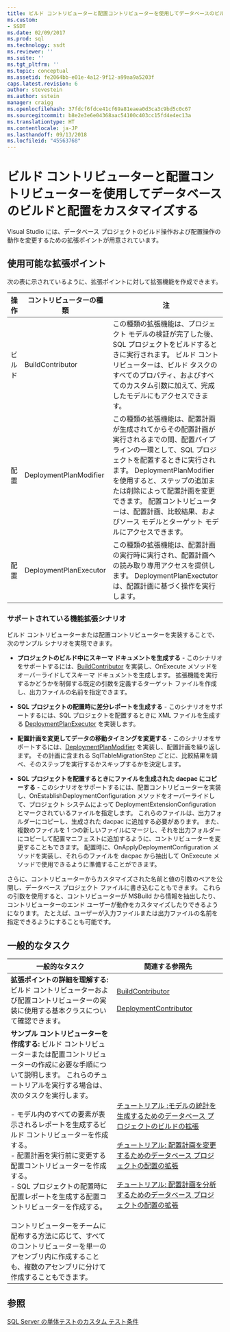 ```yaml
---
title: ビルド コントリビューターと配置コントリビューターを使用してデータベースのビルドと配置をカスタマイズする | Microsoft Docs
ms.custom:
- SSDT
ms.date: 02/09/2017
ms.prod: sql
ms.technology: ssdt
ms.reviewer: ''
ms.suite: ''
ms.tgt_pltfrm: ''
ms.topic: conceptual
ms.assetid: fe2064bb-e01e-4a12-9f12-a99aa9a5203f
caps.latest.revision: 6
author: stevestein
ms.author: sstein
manager: craigg
ms.openlocfilehash: 37fdcf6fdce41cf69a81eaea0d3ca3c9bd5c0c67
ms.sourcegitcommit: b8e2e3e6e04368aac54100c403cc15fd4e4ec13a
ms.translationtype: HT
ms.contentlocale: ja-JP
ms.lasthandoff: 09/13/2018
ms.locfileid: "45563768"
---
```

# <a name="customize-database-build-and-deployment-by-using-build-and-deployment-contributors"></a>ビルド コントリビューターと配置コントリビューターを使用してデータベースのビルドと配置をカスタマイズする
Visual Studio には、データベース プロジェクトのビルド操作および配置操作の動作を変更するための拡張ポイントが用意されています。  
  
## <a name="available-extensibility-points"></a>使用可能な拡張ポイント  
次の表に示されているように、拡張ポイントに対して拡張機能を作成できます。  
  
|**操作**|**コントリビューターの種類**|**注**|  
|--------------|------------------------|-------------|  
|ビルド|BuildContributor|この種類の拡張機能は、プロジェクト モデルの検証が完了した後、SQL プロジェクトをビルドするときに実行されます。 ビルド コントリビューターは、ビルド タスクのすべてのプロパティ、およびすべてのカスタム引数に加えて、完成したモデルにもアクセスできます。|  
|配置|DeploymentPlanModifier|この種類の拡張機能は、配置計画が生成されてからその配置計画が実行されるまでの間、配置パイプラインの一環として、SQL プロジェクトを配置するときに実行されます。 DeploymentPlanModifier を使用すると、ステップの追加または削除によって配置計画を変更できます。 配置コントリビューターは、配置計画、比較結果、およびソース モデルとターゲット モデルにアクセスできます。|  
|配置|DeploymentPlanExecutor|この種類の拡張機能は、配置計画の実行時に実行され、配置計画への読み取り専用アクセスを提供します。 DeploymentPlanExectutor は、配置計画に基づく操作を実行します。|  
  
### <a name="supported-extensibility-scenarios"></a>サポートされている機能拡張シナリオ  
ビルド コントリビューターまたは配置コントリビューターを実装することで、次のサンプル シナリオを実現できます。  
  
-   **プロジェクトのビルド中にスキーマ ドキュメントを生成する** - このシナリオをサポートするには、[BuildContributor](http://msdn.microsoft.com/library/microsoft.sqlserver.dac.deployment.buildcontributor.aspx) を実装し、OnExecute メソッドをオーバーライドしてスキーマ ドキュメントを生成します。 拡張機能を実行するかどうかを制御する既定の引数を定義するターゲット ファイルを作成し、出力ファイルの名前を指定できます。  
  
-   **SQL プロジェクトの配置時に差分レポートを生成する** - このシナリオをサポートするには、SQL プロジェクトを配置するときに XML ファイルを生成する [DeploymentPlanExecutor](http://msdn.microsoft.com/library/microsoft.sqlserver.dac.deployment.deploymentplanexecutor.aspx) を実装します。  
  
-   **配置計画を変更してデータの移動タイミングを変更する** - このシナリオをサポートするには、[DeploymentPlanModifier](http://msdn.microsoft.com/library/microsoft.sqlserver.dac.deployment.deploymentplanmodifier.aspx) を実装し、配置計画を繰り返します。 その計画に含まれる SqlTableMigrationStep ごとに、比較結果を調べ、そのステップを実行するかスキップするかを決定します。  
  
-   **SQL プロジェクトを配置するときにファイルを生成された dacpac にコピーする** - このシナリオをサポートするには、配置コントリビューターを実装し、OnEstablishDeploymentConfiguration メソッドをオーバーライドして、プロジェクト システムによって DeploymentExtensionConfiguration とマークされているファイルを指定します。 これらのファイルは、出力フォルダーにコピーし、生成された dacpac に追加する必要があります。 また、複数のファイルを 1 つの新しいファイルにマージし、それを出力フォルダーにコピーして配置マニフェストに追加するように、コントリビューターを変更することもできます。 配置時に、OnApplyDeploymentConfiguration メソッドを実装し、それらのファイルを dacpac から抽出して OnExecute メソッドで使用できるように準備することができます。  
  
さらに、コントリビューターからカスタマイズされた名前と値の引数のペアを公開し、データベース プロジェクト ファイルに書き込むこともできます。 これらの引数を使用すると、コントリビューターが MSBuild から情報を抽出したり、コントリビューターのエンド ユーザーが動作をカスタマイズしたりできるようになります。 たとえば、ユーザーが入力ファイルまたは出力ファイルの名前を指定できるようにすることも可能です。  
  
## <a name="common-tasks"></a>一般的なタスク  
  
|**一般的なタスク**|**関連する参照先**|  
|--------------------|--------------------------|  
|**拡張ポイントの詳細を理解する:** ビルド コントリビューターおよび配置コントリビューターの実装に使用する基本クラスについて確認できます。|[BuildContributor](http://msdn.microsoft.com/library/microsoft.sqlserver.dac.deployment.buildcontributor.aspx)<br /><br />[DeploymentContributor](http://msdn.microsoft.com/library/microsoft.sqlserver.dac.deployment.deploymentcontributor.aspx)|  
|**サンプル コントリビューターを作成する:** ビルド コントリビューターまたは配置コントリビューターの作成に必要な手順について説明します。 これらのチュートリアルを実行する場合は、次のタスクを実行します。<br /><br />-   モデル内のすべての要素が表示されるレポートを生成するビルド コントリビューターを作成する。<br />-   配置計画を実行前に変更する配置コントリビューターを作成する。<br />-   SQL プロジェクトの配置時に配置レポートを生成する配置コントリビューターを作成する。<br /><br />コントリビューターをチームに配布する方法に応じて、すべてのコントリビューターを単一のアセンブリ内に作成することも、複数のアセンブリに分けて作成することもできます。|[チュートリアル :モデルの統計を生成するためのデータベース プロジェクトのビルドの拡張](../ssdt/walkthrough-extend-database-project-build-to-generate-model-statistics.md)<br /><br />[チュートリアル: 配置計画を変更するためのデータベース プロジェクトの配置の拡張](../ssdt/walkthrough-extend-database-project-deployment-to-modify-the-deployment-plan.md)<br /><br />[チュートリアル: 配置計画を分析するためのデータベース プロジェクトの配置の拡張](../ssdt/walkthrough-extend-database-project-deployment-to-analyze-the-deployment-plan.md)|  
  
## <a name="see-also"></a>参照  
[SQL Server の単体テストのカスタム テスト条件](http://msdn.microsoft.com/library/jj860449(v=vs.103).aspx)  
  
